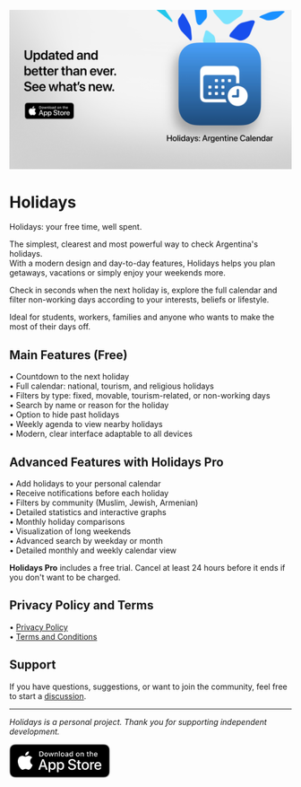 [![Holidays App](images/banner.png)](https://apps.apple.com/app/id6744455042)  

# Holidays  

Holidays: your free time, well spent.  

The simplest, clearest and most powerful way to check Argentina's holidays.  
With a modern design and day-to-day features, Holidays helps you plan getaways, vacations or simply enjoy your weekends more.  

Check in seconds when the next holiday is, explore the full calendar and filter non-working days according to your interests, beliefs or lifestyle.  

Ideal for students, workers, families and anyone who wants to make the most of their days off.  

## Main Features (Free)  

• Countdown to the next holiday  
• Full calendar: national, tourism, and religious holidays  
• Filters by type: fixed, movable, tourism-related, or non-working days  
• Search by name or reason for the holiday  
• Option to hide past holidays  
• Weekly agenda to view nearby holidays  
• Modern, clear interface adaptable to all devices  

## Advanced Features with Holidays Pro  

• Add holidays to your personal calendar  
• Receive notifications before each holiday  
• Filters by community (Muslim, Jewish, Armenian)  
• Detailed statistics and interactive graphs  
• Monthly holiday comparisons  
• Visualization of long weekends  
• Advanced search by weekday or month  
• Detailed monthly and weekly calendar view  

**Holidays Pro** includes a free trial. Cancel at least 24 hours before it ends if you don't want to be charged.  

## Privacy Policy and Terms  

• [Privacy Policy](https://lucasditomase.github.io/feriados/en/privacy-policy)  
• [Terms and Conditions](https://lucasditomase.github.io/feriados/en/terms-and-conditions)  

## Support  

If you have questions, suggestions, or want to join the community, feel free to start a [discussion](https://github.com/lucasditomase/feriados/discussions).  

---  

*Holidays is a personal project. Thank you for supporting independent development.*  

<p align="left">  
  <a href="https://apps.apple.com/app/id6744455042">  
    <img src="images/download-badge.svg" height="60">  
  </a>  
</p>  
